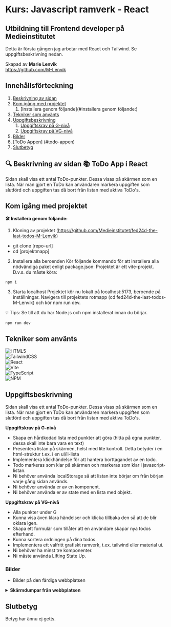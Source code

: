# Kurs: Javascript ramverk - React

## Utbildning till Frontend developer på Medieinstitutet

Detta är första gången jag arbetar med React och Tailwind. Se uppgiftsbeskrivning nedan.

Skapad av **Marie Lenvik** <br> https://github.com/M-Lenvik

## Innehållsförteckning

1. [Beskrivning av sidan](#-beskrivning-av-sidan--todo-app-i-react)
2. [Kom igång med projektet](#kom-igång-med-projektet)
   1. [Installera genom följande](#installera genom följande:)
3. [Tekniker som använts](#tekniker-som-använts)
4. [Uppgiftsbeskrivning](#uppgiftsbeskrivning)
   1. [Uppgiftskrav på G-nivå](#uppgiftskrav-på-g-nivå)
   2. [Uppgiftskrav på VG-nivå](#uppgiftskrav-på-vg-nivå)
5. [Bilder](#bilder)
6.  [ToDo Appen] (#todo-appen)
7. [Slutbetyg](#slutbetyg)

## 🔍 Beskrivning av sidan 📚 ToDo App i React

Sidan skall visa ett antal ToDo-punkter. Dessa visas på skärmen som en lista. När man gjort en ToDo kan användaren markera uppgiften som slutförd och uppgiften tas då bort från listan med aktiva ToDo's.

## Kom igång med projektet

**🛠️ Installera genom följande:**

1. Kloning av projektet
(https://github.com/Medieinstitutet/fed24d-the-last-todos-M-Lenvik)
- git clone [repo-url]
- cd [projektmapp]

2. Installera alla beroenden
Kör följande kommando för att installera alla nödvändiga paket enligt package.json:
Projektet är ett vite-projekt. D.v.s. du måste köra:

```shell
npm i
```

3. Starta localhost 
Projektet kör nu lokalt på localhost:5173, beroende på inställningar. Navigera till projektets rotmapp (cd fed24d-the-last-todos-M-Lenvik) och kör npm run dev.

💡 Tips: Se till att du har Node.js och npm installerat innan du börjar.

```shell
npm run dev
```

## Tekniker som använts
![HTML5](https://img.shields.io/badge/html5-%23E34F26.svg?style=for-the-badge&logo=html5&logoColor=white) <br>
![TailwindCSS](https://img.shields.io/badge/tailwindcss-%2338B2AC.svg?style=for-the-badge&logo=tailwind-css&logoColor=white) <br>
![React](https://img.shields.io/badge/react-%2320232a.svg?style=for-the-badge&logo=react&logoColor=%2361DAFB) <br>
![Vite](https://img.shields.io/badge/vite-%23646CFF.svg?style=for-the-badge&logo=vite&logoColor=white) <br>
![TypeScript](https://img.shields.io/badge/typescript-%23007ACC.svg?style=for-the-badge&logo=typescript&logoColor=white) <br>
![NPM](https://img.shields.io/badge/NPM-%23CB3837.svg?style=for-the-badge&logo=npm&logoColor=white)


## Uppgiftsbeskrivning
Sidan skall visa ett antal ToDo-punkter. Dessa visas på skärmen som en lista. När man gjort en ToDo kan användaren markera uppgiften som slutförd och uppgiften tas då bort från listan med aktiva ToDo's.

**Uppgiftskrav på G-nivå** <br>
- Skapa en hårdkodad lista med punkter att göra (hitta på egna punkter, dessa skall inte bara vara en text)
- Presentera listan på skärmen, helst med lite kontroll. Detta betyder i en html-struktur t.ex. i en ul/li-lista
- Implementera klickhändelse för att hantera borttagandet av en todo.
- Todo markeras som klar på skärmen och markeras som klar i javascript-listan.
- Ni behöver använda localStorage så att listan inte börjar om från början varje gång sidan används.
- Ni behöver använda er av en komponent.
- Ni behöver använda er av state med en lista med objekt.


**Uppgiftskrav på VG-nivå** <br>
- Alla punkter under G
- Kunna visa även klara händelser och klicka tillbaka den så att de blir oklara igen.
- Skapa ett formulär som tillåter att en användare skapar nya todos efterhand.
- Kunna sortera ordningen på dina todos.
- Implementera ett valfritt grafiskt ramverk, t.ex. tailwind eller material ui.
- Ni behöver ha minst tre komponenter.
- Ni måste använda Lifting State Up.

### Bilder
  - Bilder på den färdiga webbplatsen

<details>
<summary><strong>Skärmdumpar från webbplatsen</strong></summary>

#### ToDo Appen
![ToDo app med aktiva ToDo's](ToDo_1.png)
![ToDo app där ToDo's är avklarade](ToDo_2.png) 
</details>


## Slutbetyg
Betyg har ännu ej getts.